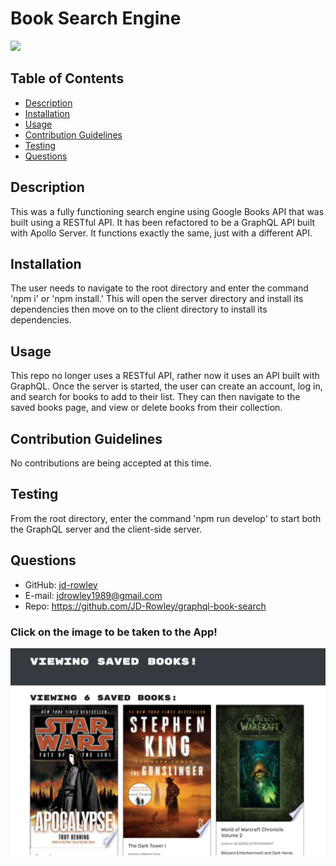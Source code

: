 # Book Search Engine
  
  [
    <img src="https://img.shields.io/static/v1?label=LICENSE&message=MIT&color=informational&style=for-the-badge" />
    ](https://choosealicense.com/)
  
  ## Table of Contents
  * [Description](#description)
  * [Installation](#installation)
  * [Usage](#usage)
  * [Contribution Guidelines](#contribution-guidelines)
  * [Testing](#testing)
  * [Questions](#questions) 
    
  ## Description
  This was a fully functioning search engine using Google Books API that was built using a RESTful API. It has been refactored to be a GraphQL API built with Apollo Server. It functions exactly the same, just with a different API.
  ## Installation
  The user needs to navigate to the root directory and enter the command 'npm i' or 'npm install.' This will open the server directory and install its dependencies then move on to the client directory to install its dependencies.
  ## Usage
  This repo no longer uses a RESTful API, rather now it uses an API built with GraphQL. Once the server is started, the user can create an account, log in, and search for books to add to their list. They can then navigate to the saved books page, and view or delete books from their collection.
  ## Contribution Guidelines
  No contributions are being accepted at this time.
  ## Testing
  From the root directory, enter the command 'npm run develop' to start both the GraphQL server and the client-side server.
  ## Questions
  * GitHub: [jd-rowley](http://github.com/jd-rowley)
  * E-mail: jdrowley1989@gmail.com
  * Repo: https://github.com/JD-Rowley/graphql-book-search
  
  ### Click on the image to be taken to the App!
[![Sample Page Layout](/assets/img/book-search.jpg)](https://frozen-plains-88983.herokuapp.com/)